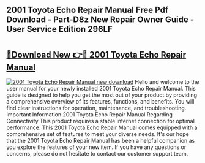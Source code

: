 ## 2001 Toyota Echo Repair Manual Free Pdf Download - Part-D8z New Repair Owner Guide - User Service Edition 296LF

# <h2><a href="http://bc3189.oget.top/?id=2001+Toyota+Echo+Repair+Manual">🔗Download New 👉🔴 2001 Toyota Echo Repair Manual</a></h2>

[![2001 Toyota Echo Repair Manual new download](https://i.imgur.com/5g1atiW.png)](http://bc3189.oget.top/?id=2001+Toyota+Echo+Repair+Manual)
Hello and welcome to the user manual for your newly installed 2001 Toyota Echo Repair Manual. This guide is designed to help you get the most out of your product by providing a comprehensive overview of its features, functions, and benefits. You will find clear instructions for operation, maintenance, and troubleshooting. Important Information 2001 Toyota Echo Repair Manual Regarding Connectivity This product requires a stable internet connection for optimal performance. This 2001 Toyota Echo Repair Manual comes equipped with a comprehensive set of features to meet your diverse needs. It's our hope that the 2001 Toyota Echo Repair Manual has been a helpful companion as you explore the features of your new item. If you have any questions or concerns, please do not hesitate to contact our customer support team.

